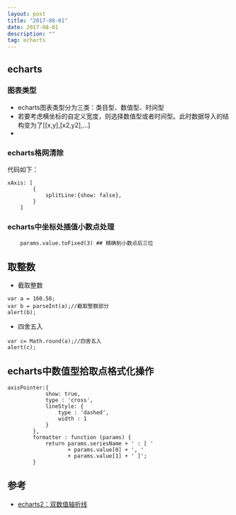 ```yaml
---
layout: post
title: "2017-08-01"
date: 2017-08-01
description: ""
tag: echarts
---
```


## echarts
### 图表类型
- echarts图表类型分为三类：类目型、数值型、时间型
- 若要考虑横坐标的自定义宽度，则选择数值型或者时间型。此时数据导入的结构变为了[[x,y],[x2,y2],...]
-
### echarts格网清除
代码如下：
```
xAxis: [
        {
            splitLine:{show: false},
        }
    ]
```

### echarts中坐标处插值小数点处理
```
    params.value.toFixed(3) ## 精确到小数点后三位
```

## 取整数
- 截取整数
```
var a = 160.58;
var b = parseInt(a);//截取整数部分
alert(b);
```
- 四舍五入
```
var c= Math.round(a);//四舍五入
alert(c);
```

## echarts中数值型拾取点格式化操作
```
axisPointer:{
            show: true,
            type : 'cross',
            lineStyle: {
                type : 'dashed',
                width : 1
            }
        },
        formatter : function (params) {
            return params.seriesName + ' : [ '
                   + params.value[0] + ', ' 
                   + params.value[1] + ' ]';
        }
```

## 参考
- [echarts2：双数值轴折线](http://echarts.baidu.com/echarts2/doc/example/line7.html)